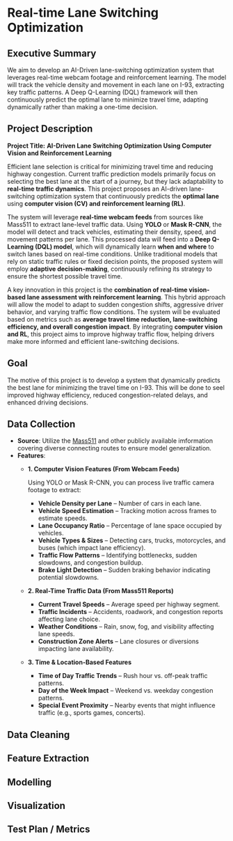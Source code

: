 # Real-time Lane Switching Optimization

## Executive Summary
We aim to develop an AI-Driven lane-switching optimization system that leverages real-time webcam footage and reinforcement learning. The model will track the vehicle density and movement in each lane on I-93, extracting key traffic patterns. A Deep Q-Learning (DQL) framework will then continuously predict the optimal lane to minimize travel time, adapting dynamically rather than making a one-time decision. 

## Project Description
**Project Title:** **AI-Driven Lane Switching Optimization Using Computer Vision and Reinforcement Learning**  

Efficient lane selection is critical for minimizing travel time and reducing highway congestion. Current traffic prediction models primarily focus on selecting the best lane at the start of a journey, but they lack adaptability to **real-time traffic dynamics**. This project proposes an AI-driven lane-switching optimization system that continuously predicts the **optimal lane** using **computer vision (CV) and reinforcement learning (RL)**.  

The system will leverage **real-time webcam feeds** from sources like Mass511 to extract lane-level traffic data. Using **YOLO** or **Mask R-CNN**, the model will detect and track vehicles, estimating their density, speed, and movement patterns per lane. This processed data will feed into a **Deep Q-Learning (DQL) model**, which will dynamically learn **when and where** to switch lanes based on real-time conditions. Unlike traditional models that rely on static traffic rules or fixed decision points, the proposed system will employ **adaptive decision-making**, continuously refining its strategy to ensure the shortest possible travel time.  

A key innovation in this project is the **combination of real-time vision-based lane assessment with reinforcement learning**. This hybrid approach will allow the model to adapt to sudden congestion shifts, aggressive driver behavior, and varying traffic flow conditions. The system will be evaluated based on metrics such as **average travel time reduction, lane-switching efficiency, and overall congestion impact**. By integrating **computer vision and RL**, this project aims to improve highway traffic flow, helping drivers make more informed and efficient lane-switching decisions.

## Goal 
The motive of this project is to develop a system that dynamically predicts the best lane for minimizing the travel time on I-93. This will be done to seel improved highway efficiency, reduced congestion-related delays, and enhanced driving decisions. 

## Data Collection
- **Source**: Utilize the [Mass511](https://mass511.com/) and other publicly available imformation covering diverse connecting routes to ensure model generalization.
- **Features**:
  -  **1. Computer Vision Features (From Webcam Feeds)**

     Using YOLO or Mask R-CNN, you can process live traffic camera footage to extract:

      - **Vehicle Density per Lane** – Number of cars in each lane.
      - **Vehicle Speed Estimation** – Tracking motion across frames to estimate speeds.
      - **Lane Occupancy Ratio** – Percentage of lane space occupied by vehicles.
      - **Vehicle Types & Sizes** – Detecting cars, trucks, motorcycles, and buses (which            impact lane efficiency).
      - **Traffic Flow Patterns** – Identifying bottlenecks, sudden slowdowns, and                   congestion buildup.
      - **Brake Light Detection** – Sudden braking behavior indicating potential slowdowns.
  - **2. Real-Time Traffic Data (From Mass511 Reports)**
 
      - **Current Travel Speeds** – Average speed per highway segment.
      - **Traffic Incidents** – Accidents, roadwork, and congestion reports affecting lane             choice.
      - **Weather Conditions** – Rain, snow, fog, and visibility affecting lane speeds.
      - **Construction Zone Alerts** – Lane closures or diversions impacting lane                    availability.
  - **3. Time & Location-Based Features**
      - **Time of Day Traffic Trends** – Rush hour vs. off-peak traffic patterns.
      - **Day of the Week Impact** – Weekend vs. weekday congestion patterns.
      - **Special Event Proximity** – Nearby events that might influence traffic (e.g.,              sports games, concerts).
## Data Cleaning


## Feature Extraction


## Modelling


## Visualization


## Test Plan / Metrics
